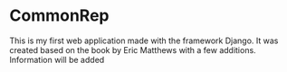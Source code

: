 # CommonRep
This is my first web application made with the framework Django.
It was created based on the book by Eric Matthews with a few additions.
Information will be added
